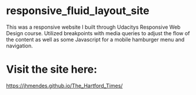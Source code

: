 # responsive_fluid_layout_site

This was a responsive website I built through Udacitys Responsive Web Design course.  Utilized breakpoints with media queries to adjust the flow of the content as well as some Javascript for a mobile hamburger menu and navigation.

# Visit the site here:

https://jhmendes.github.io/The_Hartford_Times/

